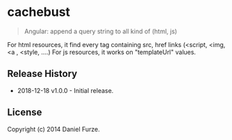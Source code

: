 # cachebust

> Angular: append a query string to all kind of (html, js)

For html resources, it find every tag containing src, href links (<script, <img, <a , <style, ....)
For js resources, it works on "templateUrl" values.




## Release History
- 2018-12-18 v1.0.0 - Initial release.

## License
Copyright (c) 2014 Daniel Furze. 

